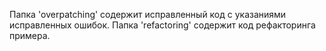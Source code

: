 Папка 'overpatching' содержит исправленный код с указаниями исправленных ошибок.
Папка 'refactoring' содержит код рефакторинга примера.

